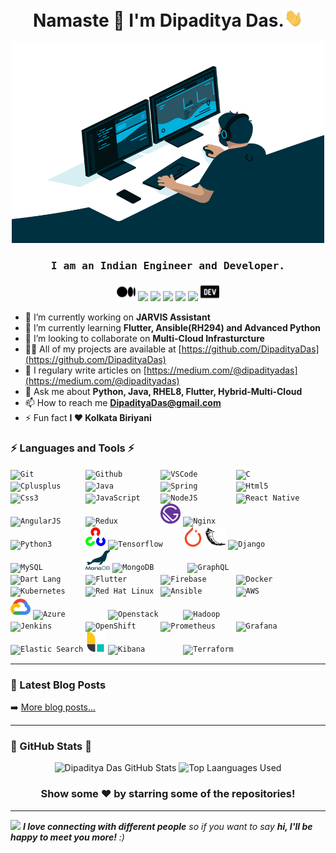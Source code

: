 <h1 align="center">Namaste 🙏 I'm Dipaditya Das.<img src="https://github.com/DipadityaDas/DipadityaDas/raw/master/img/wave.gif" width="6%"></h1>
<p align="center"><img alt="GIF" src="https://github.com/DipadityaDas/DipadityaDas/raw/master/img/code.gif" width="500" height="320"/></p>
<h3 align="center"><samp>I am an Indian Engineer and Developer.</samp></h3>

<div align="center">

[<img src="https://github.com/DipadityaDas/DipadityaDas/raw/master/img/medium.svg" width=30>](https://dipadityadas.medium.com/)
[<img src="https://img.icons8.com/fluent/100/000000/twitter.svg" width="30"/>](https://twitter.com/dipadityadas)
[<img src="https://img.icons8.com/fluent/100/000000/linkedin.svg" width="30"/>](https://linkedin.com/in/DipadityaDas)
[<img src="https://img.icons8.com/fluent/100/000000/facebook-new.svg" width="30"/>](https://www.facebook.com/dipaditya.das)
[<img src="https://img.icons8.com/fluent/100/000000/instagram-new.svg" width="30"/>](https://instagram.com/dipaditya_das/)
[<img src="https://img.icons8.com/fluent/100/000000/gmail--v2.svg" width="30"/>](mailto:DipadityaDas@gmail.com)
[<img src="https://github.com/DipadityaDas/DipadityaDas/raw/master/img/devto.svg" width=30>](https://dev.to/dipadityadas)

</div>

- 🔭 I’m currently working on **JARVIS Assistant**
- 🌱 I’m currently learning **Flutter, Ansible(RH294) and Advanced Python**
- 👯 I’m looking to collaborate on **Multi-Cloud Infrasturcture**
- 👨‍💻 All of my projects are available at [https://github.com/DipadityaDas](https://github.com/DipadityaDas)
- 📝 I regulary write articles on [https://medium.com/@dipadityadas](https://medium.com/@dipadityadas)
- 💬 Ask me about **Python, Java, RHEL8, Flutter, Hybrid-Multi-Cloud**
- 📫 How to reach me **DipadityaDas@gmail.com**
- ⚡ Fun fact **I ❤ Kolkata Biriyani**

### ⚡ Languages and Tools ⚡

<code><img height="32" alt="Git           " src="https://img.icons8.com/color/100/000000/git.svg"                           /></code>
<code><img height="32" alt="Github        " src="https://img.icons8.com/fluent/100/000000/github.svg"                       /></code>
<code><img height="32" alt="VSCode        " src="https://img.icons8.com/fluent/100/000000/visual-studio-code-2019.svg"      /></code>
<code><img height="32" alt="C             " src="https://img.icons8.com/color/100/000000/c-programming.svg"                 /></code>
<code><img height="32" alt="Cplusplus     " src="https://img.icons8.com/color/100/000000/c-plus-plus-logo.svg"              /></code>
<code><img height="32" alt="Java          " src="https://img.icons8.com/color/100/000000/java-coffee-cup-logo.svg"          /></code>
<code><img height="32" alt="Spring        " src="https://img.icons8.com/color/100/000000/spring-logo.svg"                   /></code>
<code><img height="32" alt="Html5         " src="https://img.icons8.com/color/100/000000/html-5.svg"                        /></code>
<code><img height="32" alt="Css3          " src="https://img.icons8.com/color/100/000000/css3.svg"                          /></code>
<code><img height="32" alt="JavaScript    " src="https://img.icons8.com/color/100/000000/javascript.svg"                    /></code>
<code><img height="32" alt="NodeJS        " src="https://img.icons8.com/color/100/000000/nodejs.svg"                        /></code>
<code><img height="32" alt="React Native  " src="https://img.icons8.com/color/100/000000/react-native.svg"                  /></code>
<code><img height="32" alt="AngularJS     " src="https://img.icons8.com/color/100/000000/angularjs.svg"                     /></code>
<code><img height="32" alt="Redux         " src="https://img.icons8.com/color/100/000000/redux.svg"                         /></code>
<code><img height="32" alt="Gatsby        " src="https://github.com/DipadityaDas/DipadityaDas/raw/master/img/gatsbyjs.svg"  /></code>
<code><img height="32" alt="Nginx         " src="https://img.icons8.com/color/100/000000/nginx.svg"                         /></code>
<code><img height="32" alt="Python3       " src="https://img.icons8.com/color/100/000000/python.svg"                        /></code>
<code><img height="32" alt="OpenCV        " src="https://github.com/DipadityaDas/DipadityaDas/raw/master/img/opencv.svg"    /></code>
<code><img height="32" alt="Tensorflow    " src="https://img.icons8.com/color/100/000000/tensorflow.svg"                    /></code>
<code><img height="32" alt="Pytorch       " src="https://github.com/DipadityaDas/DipadityaDas/raw/master/img/pytorch.svg"   /></code>
<code><img height="32" alt="Flask         " src="https://github.com/DipadityaDas/DipadityaDas/raw/master/img/flask.svg"     /></code>
<code><img height="32" alt="Django        " src="https://img.icons8.com/color/100/000000/django.svg"                        /></code>
<code><img height="32" alt="MySQL         " src="https://www.vectorlogo.zone/logos/mysql/mysql-icon.svg"                    /></code>
<code><img height="32" alt="MariaDB       " src="https://github.com/DipadityaDas/DipadityaDas/raw/master/img/mariadb.svg"   /></code>
<code><img height="32" alt="MongoDB       " src="https://img.icons8.com/color/100/000000/mongodb.svg"                       /></code>
<code><img height="32" alt="GraphQL       " src="https://img.icons8.com/color/100/000000/graphql.svg"                       /></code>
<code><img height="32" alt="Dart Lang     " src="https://img.icons8.com/color/100/000000/dart.svg"                          /></code>
<code><img height="32" alt="Flutter       " src="https://www.vectorlogo.zone/logos/flutterio/flutterio-icon.svg"            /></code>
<code><img height="32" alt="Firebase      " src="https://img.icons8.com/color/100/000000/firebase.svg"                      /></code>
<code><img height="32" alt="Docker        " src="https://img.icons8.com/color/100/000000/docker.svg"                        /></code>
<code><img height="32" alt="Kubernetes    " src="https://img.icons8.com/color/100/000000/kubernetes.svg"                    /></code>
<code><img height="32" alt="Red Hat Linux " src="https://www.vectorlogo.zone/logos/redhat/redhat-icon.svg"                  /></code>
<code><img height="32" alt="Ansible       " src="https://www.vectorlogo.zone/logos/ansible/ansible-icon.svg"                /></code>
<code><img height="32" alt="AWS           " src="https://img.icons8.com/color/100/000000/amazon-web-services.svg"           /></code>
<code><img height="32" alt="Google Cloud  " src="https://github.com/DipadityaDas/DipadityaDas/raw/master/img/gcp.svg"       /></code>
<code><img height="32" alt="Azure         " src="https://img.icons8.com/color/100/000000/azure-1.svg"                       /></code>
<code><img height="32" alt="Openstack     " src="https://img.icons8.com/color/100/000000/openstack.svg"                     /></code>
<code><img height="32" alt="Hadoop        " src="https://img.icons8.com/color/100/000000/hadoop-distributed-file-system.svg"/></code>
<code><img height="32" alt="Jenkins       " src="https://img.icons8.com/color/100/000000/jenkins.svg"                       /></code>
<code><img height="32" alt="OpenShift     " src="https://www.vectorlogo.zone/logos/openshift/openshift-icon.svg"            /></code>
<code><img height="32" alt="Prometheus    " src="https://www.vectorlogo.zone/logos/prometheusio/prometheusio-icon.svg"      /></code>
<code><img height="32" alt="Grafana       " src="https://www.vectorlogo.zone/logos/grafana/grafana-icon.svg"                /></code>
<code><img height="32" alt="Elastic Search" src="https://img.icons8.com/color/100/000000/elasticsearch.svg"                 /></code>
<code><img height="32" alt="Logstash      " src="https://github.com/DipadityaDas/DipadityaDas/raw/master/img/logstash.svg"  /></code>
<code><img height="32" alt="Kibana        " src="https://img.icons8.com/color/100/000000/kibana.svg"                        /></code>
<code><img height="32" alt="Terraform     " src="https://www.vectorlogo.zone/logos/terraformio/terraformio-icon.svg"        /></code>

---

### 📕 Latest Blog Posts

<!-- BLOG-POST-LIST::START -->
<!-- BLOG-POST-LIST::END -->
➡️ [More blog posts...](https://dipadityadas.medium.com/)

---

### 🚀 GitHub Stats 🚀

<div align="center">
<img alt="Dipaditya Das GitHub Stats" src="https://github-readme-stats-5i0uvjfd7.vercel.app/api?username=dipadityadas&theme=algolia&hide=prs&show_icons=true&hide_border=true&include_all_commits=true&cache_seconds=60&text_color=a9fef7&icon_color=f8d847"/>
<img alt="Top Laanguages Used" src="https://github-readme-stats.dipadityadas.vercel.app/api/top-langs/?username=dipadityadas&layout=compact&theme=algolia&hide_border=true&cache_seconds=1800&langs_count=8">
</div>
<div align="center">

### Show some ❤️ by starring some of the repositories!

</div>

---

<img src="https://media.giphy.com/media/LnQjpWaON8nhr21vNW/giphy.gif" width="60"> <em><b>I love connecting with different people</b> so if you want to say <b>hi, I'll be happy to meet you more!</b> :)</em>
